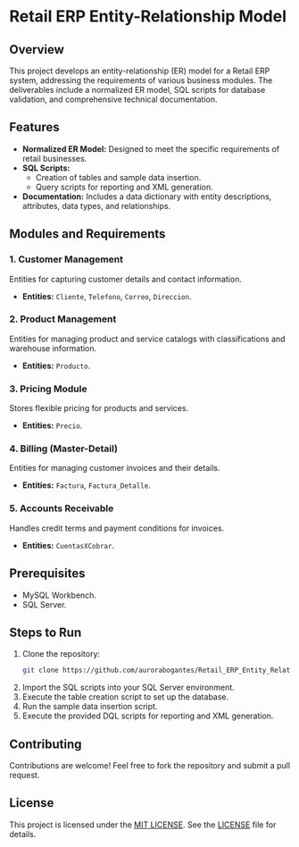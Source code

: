 # Retail ERP Entity-Relationship Model

## Overview  
This project develops an entity-relationship (ER) model for a Retail ERP system, addressing the requirements of various business modules. The deliverables include a normalized ER model, SQL scripts for database validation, and comprehensive technical documentation.

## Features  
- **Normalized ER Model:** Designed to meet the specific requirements of retail businesses.  
- **SQL Scripts:**  
  - Creation of tables and sample data insertion.  
  - Query scripts for reporting and XML generation.  
- **Documentation:** Includes a data dictionary with entity descriptions, attributes, data types, and relationships.

## Modules and Requirements  

### 1. Customer Management  
Entities for capturing customer details and contact information.  
- **Entities:** `Cliente`, `Telefono`, `Correo`, `Direccion`.  

### 2. Product Management  
Entities for managing product and service catalogs with classifications and warehouse information.  
- **Entities:** `Producto`.

### 3. Pricing Module  
Stores flexible pricing for products and services.  
- **Entities:** `Precio`.

### 4. Billing (Master-Detail)  
Entities for managing customer invoices and their details.  
- **Entities:** `Factura`, `Factura_Detalle`.

### 5. Accounts Receivable  
Handles credit terms and payment conditions for invoices.  
- **Entities:** `CuentasXCobrar`.

## Prerequisites
- MySQL Workbench.
- SQL Server.

## Steps to Run
1. Clone the repository:
   ```bash
   git clone https://github.com/aurorabogantes/Retail_ERP_Entity_Relationship_Model.git
2. Import the SQL scripts into your SQL Server environment.
3. Execute the table creation script to set up the database.
4. Run the sample data insertion script.
5. Execute the provided DQL scripts for reporting and XML generation.

## Contributing
Contributions are welcome! Feel free to fork the repository and submit a pull request.

## License
This project is licensed under the [MIT LICENSE](LICENSE). See the [LICENSE](LICENSE) file for details.
